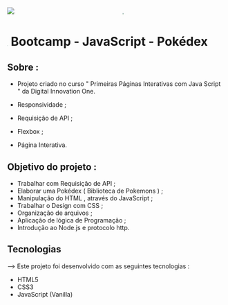 # ![](https://archives.bulbagarden.net/media/upload/4/4b/Pok%C3%A9dex_logo.png)  &ensp;&ensp;&ensp;&ensp;&ensp;&ensp;&ensp;&ensp;&ensp;&ensp;&ensp;&ensp;&ensp;&ensp;&ensp;&ensp;&ensp; <img src="https://www.pokemon.com/static-assets/app/static3/img/og-default-image.jpeg" style="zoom:20%;" />

# <img src="https://i.pinimg.com/564x/15/61/dc/1561dcb8a19ad8e6d4417b29f8c38161--pokemon-svg-files-free-pokemon-font-free.jpg" style="zoom:10%;" />   Bootcamp - JavaScript - Pokédex 



##  Sobre :

+ Projeto criado no curso " Primeiras Páginas Interativas com Java Script " da Digital Innovation One.

+ Responsividade ;

+ Requisição de API ;

+ Flexbox ;

+ Página Interativa.



## Objetivo do projeto :

+ Trabalhar com Requisição de API ;
+ Elaborar uma Pokédex ( Biblioteca de Pokemons ) ;
+ Manipulação do HTML , através do JavaScript ;
+ Trabalhar o Design com CSS ;
+ Organização de arquivos ;
+ Aplicação de lógica de Programação ;
+ Introdução ao Node.js e protocolo http.



## Tecnologias

--> Este projeto foi desenvolvido com as seguintes tecnologias :

  - HTML5
  - CSS3
  - JavaScript (Vanilla)
